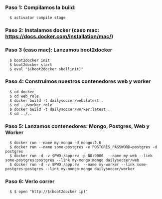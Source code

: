 ### Paso 1: Compilamos la build:
```
  $ activator compile stage
```
### Paso 2: Instalamos docker (caso mac: https://docs.docker.com/installation/mac/)

### Paso 3 (caso mac): Lanzamos boot2docker
```
  $ boot2docker init
  $ boot2docker start
  $ eval "$(boot2docker shellinit)"
```
### Paso 4: Construimos nuestros contenedores web y worker
```
  $ cd docker
  $ cd web_role
  $ docker build -t dailysoccer/web:latest .
  $ cd ../worker_role
  $ docker build -t dailysoccer/worker:latest .
  $ cd ../..
```
### Paso 5: Lanzamos contenedores: Mongo, Postgres, Web y Worker
```
  $ docker run --name my-mongo -d mongo:2.6
  $ docker run --name some-postgres -e POSTGRES_PASSWORD=postgres -d postgres
  $ docker run -d -v $PWD:/app:rw -p 80:9000  --name my-web --link some-postgres:postgres --link my-mongo:mongo dailysoccer/web
  $ docker run -d -v $PWD:/app:rw  --name my-worker --link some-postgres:postgres --link my-mongo:mongo dailysoccer/worker
```
### Paso 6: Verlo correr
```
  $ $ open "http://$(boot2docker ip)"
```
